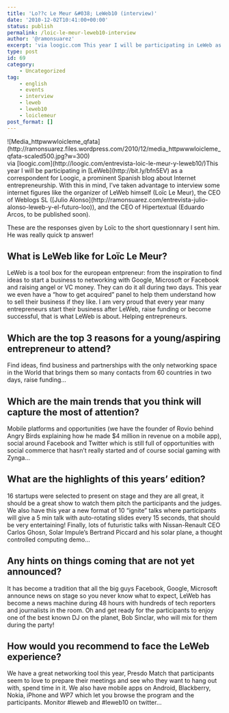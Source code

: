 ```yaml
---
title: 'Lo??c Le Meur &#038; LeWeb10 (interview)'
date: '2010-12-02T10:41:00+00:00'
status: publish
permalink: /loic-le-meur-leweb10-interview
author: '@ramonsuarez'
excerpt: 'via loogic.com This year I will be participating in LeWeb as a correspondent for Loogic, a prominent Spanish blog about Internet entrepreneurship. With this in mind, I''ve taken advantage to interview some internet figures like the organizer of LeW...'
type: post
id: 69
category:
    - Uncategorized
tag:
    - english
    - events
    - interview
    - leweb
    - leweb10
    - loiclemeur
post_format: []
---
```

<div class="p_embed p_image_embed">![Media_httpwwwloicleme_qfata](http://ramonsuarez.files.wordpress.com/2010/12/media_httpwwwloicleme_qfata-scaled500.jpg?w=300)</div>via [loogic.com](http://loogic.com/entrevista-loic-le-meur-y-leweb10/)</div>This year I will be participating in [LeWeb](http://bit.ly/bfn5EV) as a correspondent for Loogic, a prominent Spanish blog about Internet entrepreneurship. With this in mind, I’ve taken advantage to interview some internet figures like the organizer of LeWeb himself (Loïc Le Meur), the CEO of Weblogs SL ([Julio Alonso](http://ramonsuarez.com/entrevista-julio-alonso-leweb-y-el-futuro-loo)), and the CEO of Hipertextual (Eduardo Arcos, to be published soon).

These are the responses given by Loïc to the short questionnary I sent him. He was really quick tp answer!

What is LeWeb like for Loïc Le Meur?
------------------------------------

LeWeb is a tool box for the european entpreneur: from the inspiration to find ideas to start a business to networking with Google, Microsoft or Facebook and raising angel or VC money. They can do it all during two days. This year we even have a “how to get acquired” panel to help them understand how to sell their business if they like. I am very proud that every year many entrepreneurs start their business after LeWeb, raise funding or become successful, that is what LeWeb is about. Helping entrepreneurs.

Which are the top 3 reasons for a young/aspiring entrepreneur to attend?
------------------------------------------------------------------------

Find ideas, find business and partnerships with the only networking space in the World that brings them so many contacts from 60 countries in two days, raise funding…

Which are the main trends that you think will capture the most of attention?
----------------------------------------------------------------------------

Mobile platforms and opportunities (we have the founder of Rovio behind Angry Birds explaining how he made $4 million in revenue on a mobile app), social around Facebook and Twitter which is still full of opportunities with social commerce that hasn’t really started and of course social gaming with Zynga…

What are the highlights of this years’ edition?
-----------------------------------------------

16 startups were selected to present on stage and they are all great, it should be a great show to watch them pitch the participants and the judges. We also have this year a new format of 10 “ignite” talks where participants will give a 5 min talk with auto-rotating slides every 15 seconds, that should be very entertaining! Finally, lots of futuristic talks with Nissan-Renault CEO Carlos Ghosn, Solar Impule’s Bertrand Piccard and his solar plane, a thought controlled computing demo…

Any hints on things coming that are not yet announced?
------------------------------------------------------

It has become a tradition that all the big guys Facebook, Google, Microsoft announce news on stage so you never know what to expect, LeWeb has become a news machine during 48 hours with hundreds of tech reporters and journalists in the room. Oh and get ready for the participants to enjoy one of the best known DJ on the planet, Bob Sinclar, who will mix for them during the party!

How would you recommend to face the LeWeb experience?
-----------------------------------------------------

We have a great networking tool this year, Presdo Match that participants seem to love to prepare their meetings and see who they want to hang out with, spend time in it. We also have mobile apps on Android, Blackberry, Nokia, iPhone and WP7 which let you browse the program and the participants. Monitor #leweb and #leweb10 on twitter…

</div>